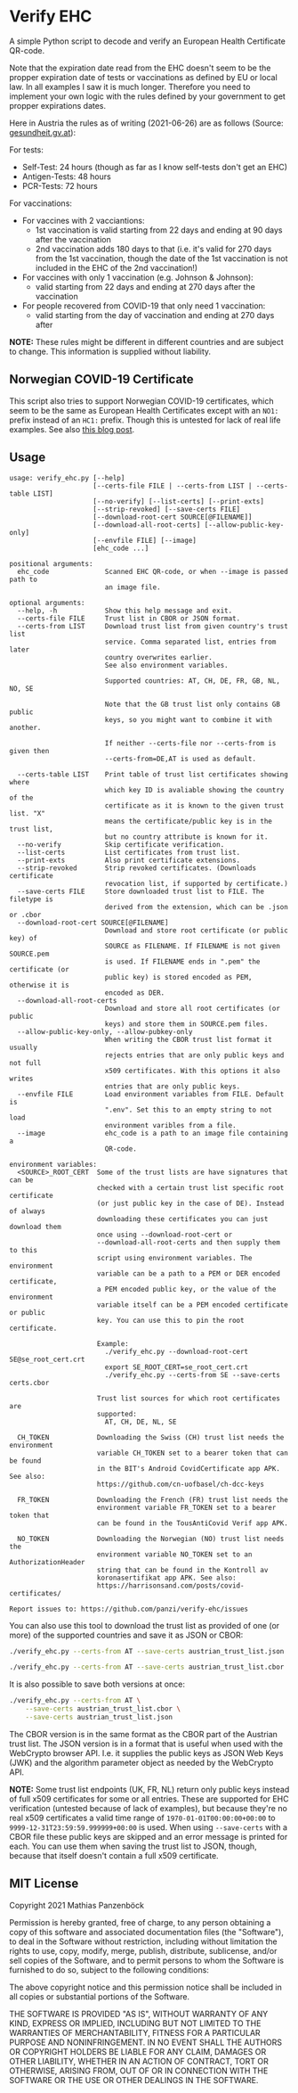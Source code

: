Verify EHC
==========

A simple Python script to decode and verify an European Health Certificate QR-code.

Note that the expiration date read from the EHC doesn't seem to be the propper
expiration date of tests or vaccinations as defined by EU or local law. In all
examples I saw it is much longer. Therefore you need to implement your own logic
with the rules defined by your government to get propper expirations dates.

Here in Austria the rules as of writing (2021-06-26) are as follows (Source:
[gesundheit.gv.at](https://www.gesundheit.gv.at/service/gruener-pass/inhalt#heading_Was_bekomme_ich_ein_Impfzertifikat_und_wie_lange_gilt_es_)):

For tests:

* Self-Test: 24 hours (though as far as I know self-tests don't get an EHC)
* Antigen-Tests: 48 hours
* PCR-Tests: 72 hours

For vaccinations:

* For vaccines with 2 vacciantions:
  - 1st vaccination is valid starting from 22 days and ending at 90 days after
    the vaccination
  - 2nd vaccination adds 180 days to that (i.e. it's valid for 270 days from
    the 1st vaccination, though the date of the 1st vaccination is not included
    in the EHC of the 2nd vaccination!)
* For vaccines with only 1 vaccination (e.g. Johnson & Johnson):
  - valid starting from 22 days and ending at 270 days after the vaccination
* For people recovered from COVID-19 that only need 1 vaccination:
  - valid starting from the day of vaccination and ending at 270 days after

**NOTE:** These rules might be different in different countries and are subject
to change. This information is supplied without liability.

Norwegian COVID-19 Certificate
------------------------------

This script also tries to support Norwegian COVID-19 certificates, which seem
to be the same as European Health Certificates except with an `NO1:` prefix
instead of an `HC1:` prefix. Though this is untested for lack of real life
examples. See also
[this blog post](https://harrisonsand.com/posts/covid-certificates/).

Usage
-----

```plain
usage: verify_ehc.py [--help]
                     [--certs-file FILE | --certs-from LIST | --certs-table LIST]
                     [--no-verify] [--list-certs] [--print-exts]
                     [--strip-revoked] [--save-certs FILE]
                     [--download-root-cert SOURCE[@FILENAME]]
                     [--download-all-root-certs] [--allow-public-key-only]
                     [--envfile FILE] [--image]
                     [ehc_code ...]

positional arguments:
  ehc_code              Scanned EHC QR-code, or when --image is passed path to
                        an image file.

optional arguments:
  --help, -h            Show this help message and exit.
  --certs-file FILE     Trust list in CBOR or JSON format.
  --certs-from LIST     Download trust list from given country's trust list
                        service. Comma separated list, entries from later
                        country overwrites earlier.
                        See also environment variables.
                        
                        Supported countries: AT, CH, DE, FR, GB, NL, NO, SE
                        
                        Note that the GB trust list only contains GB public
                        keys, so you might want to combine it with another.
                        
                        If neither --certs-file nor --certs-from is given then
                        --certs-from=DE,AT is used as default.
                        
  --certs-table LIST    Print table of trust list certificates showing where
                        which key ID is avaliable showing the country of the
                        certificate as it is known to the given trust list. "X"
                        means the certificate/public key is in the trust list,
                        but no country attribute is known for it.
  --no-verify           Skip certificate verification.
  --list-certs          List certificates from trust list.
  --print-exts          Also print certificate extensions.
  --strip-revoked       Strip revoked certificates. (Downloads certificate
                        revocation list, if supported by certificate.)
  --save-certs FILE     Store downloaded trust list to FILE. The filetype is
                        derived from the extension, which can be .json or .cbor
  --download-root-cert SOURCE[@FILENAME]
                        Download and store root certificate (or public key) of
                        SOURCE as FILENAME. If FILENAME is not given SOURCE.pem
                        is used. If FILENAME ends in ".pem" the certificate (or
                        public key) is stored encoded as PEM, otherwise it is
                        encoded as DER.
  --download-all-root-certs
                        Download and store all root certificates (or public
                        keys) and store them in SOURCE.pem files.
  --allow-public-key-only, --allow-pubkey-only
                        When writing the CBOR trust list format it usually
                        rejects entries that are only public keys and not full
                        x509 certificates. With this options it also writes
                        entries that are only public keys.
  --envfile FILE        Load environment variables from FILE. Default is
                        ".env". Set this to an empty string to not load
                        environment varibles from a file.
  --image               ehc_code is a path to an image file containing a
                        QR-code.

environment variables:
  <SOURCE>_ROOT_CERT  Some of the trust lists are have signatures that can be
                      checked with a certain trust list specific root certificate
                      (or just public key in the case of DE). Instead of always
                      downloading these certificates you can just download them
                      once using --download-root-cert or
                      --download-all-root-certs and then supply them to this
                      script using environment variables. The environment
                      variable can be a path to a PEM or DER encoded certificate,
                      a PEM encoded public key, or the value of the environment
                      variable itself can be a PEM encoded certificate or public
                      key. You can use this to pin the root certificate.
                      
                      Example:
                        ./verify_ehc.py --download-root-cert SE@se_root_cert.crt
                        export SE_ROOT_CERT=se_root_cert.crt
                        ./verify_ehc.py --certs-from SE --save-certs certs.cbor
                      
                      Trust list sources for which root certificates are
                      supported:
                        AT, CH, DE, NL, SE

  CH_TOKEN            Downloading the Swiss (CH) trust list needs the environment
                      variable CH_TOKEN set to a bearer token that can be found
                      in the BIT's Android CovidCertificate app APK. See also:
                      https://github.com/cn-uofbasel/ch-dcc-keys

  FR_TOKEN            Downloading the French (FR) trust list needs the
                      environment variable FR_TOKEN set to a bearer token that
                      can be found in the TousAntiCovid Verif app APK.

  NO_TOKEN            Downloading the Norwegian (NO) trust list needs the
                      environment variable NO_TOKEN set to an AuthorizationHeader
                      string that can be found in the Kontroll av
                      koronasertifikat app APK. See also:
                      https://harrisonsand.com/posts/covid-certificates/

Report issues to: https://github.com/panzi/verify-ehc/issues
```

You can also use this tool to download the trust list as provided of one (or
more) of the supported countries and save it as JSON or CBOR:

```bash
./verify_ehc.py --certs-from AT --save-certs austrian_trust_list.json
```

```bash
./verify_ehc.py --certs-from AT --save-certs austrian_trust_list.cbor
```

It is also possible to save both versions at once:

```bash
./verify_ehc.py --certs-from AT \
    --save-certs austrian_trust_list.cbor \
    --save-certs austrian_trust_list.json
```

The CBOR version is in the same format as the CBOR part of the Austrian trust
list. The JSON version is in a format that is useful when used with the
WebCrypto browser API. I.e. it supplies the public keys as JSON Web Keys (JWK)
and the algorithm parameter object as needed by the WebCrypto API.

**NOTE:** Some trust list endpoints (UK, FR, NL) return only public keys instead
of full x509 certificates for some or all entries. These are supported for EHC
verification (untested because of lack of examples), but because they're no real
x509 certificates a valid time range of `1970-01-01T00:00:00+00:00` to
`9999-12-31T23:59:59.999999+00:00` is used. When using `--save-certs` with a
CBOR file these public keys are skipped and an error message is printed for
each. You can use them when saving the trust list to JSON, though, because that
itself doesn't contain a full x509 certificate.

MIT License
-----------

Copyright 2021 Mathias Panzenböck

Permission is hereby granted, free of charge, to any person obtaining a copy of
this software and associated documentation files (the "Software"), to deal in
the Software without restriction, including without limitation the rights to
use, copy, modify, merge, publish, distribute, sublicense, and/or sell copies of
the Software, and to permit persons to whom the Software is furnished to do so,
subject to the following conditions:

The above copyright notice and this permission notice shall be included in all
copies or substantial portions of the Software.

THE SOFTWARE IS PROVIDED "AS IS", WITHOUT WARRANTY OF ANY KIND, EXPRESS OR
IMPLIED, INCLUDING BUT NOT LIMITED TO THE WARRANTIES OF MERCHANTABILITY, FITNESS
FOR A PARTICULAR PURPOSE AND NONINFRINGEMENT. IN NO EVENT SHALL THE AUTHORS OR
COPYRIGHT HOLDERS BE LIABLE FOR ANY CLAIM, DAMAGES OR OTHER LIABILITY, WHETHER
IN AN ACTION OF CONTRACT, TORT OR OTHERWISE, ARISING FROM, OUT OF OR IN
CONNECTION WITH THE SOFTWARE OR THE USE OR OTHER DEALINGS IN THE SOFTWARE.

